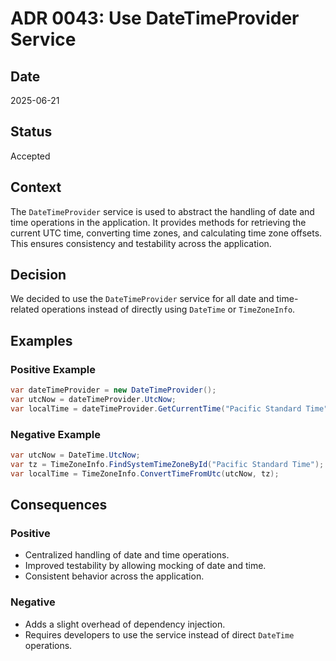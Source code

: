 ﻿# ADR 0043: Use DateTimeProvider Service

## Date
2025-06-21

## Status
Accepted

## Context
The `DateTimeProvider` service is used to abstract the handling of date and time operations in the application. It provides methods for retrieving the current UTC time, converting time zones, and calculating time zone offsets. This ensures consistency and testability across the application.

## Decision
We decided to use the `DateTimeProvider` service for all date and time-related operations instead of directly using `DateTime` or `TimeZoneInfo`.

## Examples
### Positive Example
```csharp
var dateTimeProvider = new DateTimeProvider();
var utcNow = dateTimeProvider.UtcNow;
var localTime = dateTimeProvider.GetCurrentTime("Pacific Standard Time");
```

### Negative Example
```csharp
var utcNow = DateTime.UtcNow;
var tz = TimeZoneInfo.FindSystemTimeZoneById("Pacific Standard Time");
var localTime = TimeZoneInfo.ConvertTimeFromUtc(utcNow, tz);
```

## Consequences
### Positive
- Centralized handling of date and time operations.
- Improved testability by allowing mocking of date and time.
- Consistent behavior across the application.

### Negative
- Adds a slight overhead of dependency injection.
- Requires developers to use the service instead of direct `DateTime` operations.
